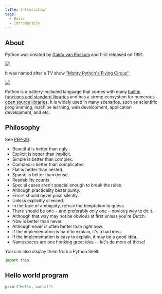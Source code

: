 ```yaml
---
title: Introduction
tags:
  - Basic
  - Introduction
---
```


## About

Python was created by [Guido van Rossum](https://gvanrossum.github.io) and first released on 1991.

![](https://gvanrossum.github.io/images/guido-headshot-2019.jpg)

It was named after a TV show ["Monty Python's Flying Circus"](https://www.imdb.com/title/tt0063929/).

![](https://m.media-amazon.com/images/M/MV5BMWY2ZGI0OGUtZDc3YS00ZmVjLWJiNWQtZDdmNzFmM2UzYWFhXkEyXkFqcGdeQXVyNTA4NzY1MzY@._V1_.jpg)

Python is a battery-included language that comes with many [builtin functions and standard libraries](https://docs.python.org/3/library/index.html) and has a strong ecosystem for numerous [open source libraries](https://pypi.org). It is widely used in many scenarios, such as scientific programming, machine learning, web development, application development, and etc.

## Philosophy

See [PEP-20](https://www.python.org/dev/peps/pep-0020/).

- Beautiful is better than ugly.
- Explicit is better than implicit.
- Simple is better than complex.
- Complex is better than complicated.
- Flat is better than nested.
- Sparse is better than dense.
- Readability counts.
- Special cases aren't special enough to break the rules.
- Although practicality beats purity.
- Errors should never pass silently.
- Unless explicitly silenced.
- In the face of ambiguity, refuse the temptation to guess.
- There should be one-- and preferably only one --obvious way to do it.
- Although that way may not be obvious at first unless you're Dutch.
- Now is better than never.
- Although never is often better than _right_ now.
- If the implementation is hard to explain, it's a bad idea.
- If the implementation is easy to explain, it may be a good idea.
- Namespaces are one honking great idea -- let's do more of those!

You can also display them from a Python Shell.

```py
import this
```

## Hello world program

```py
print("Hello, world!")
```
